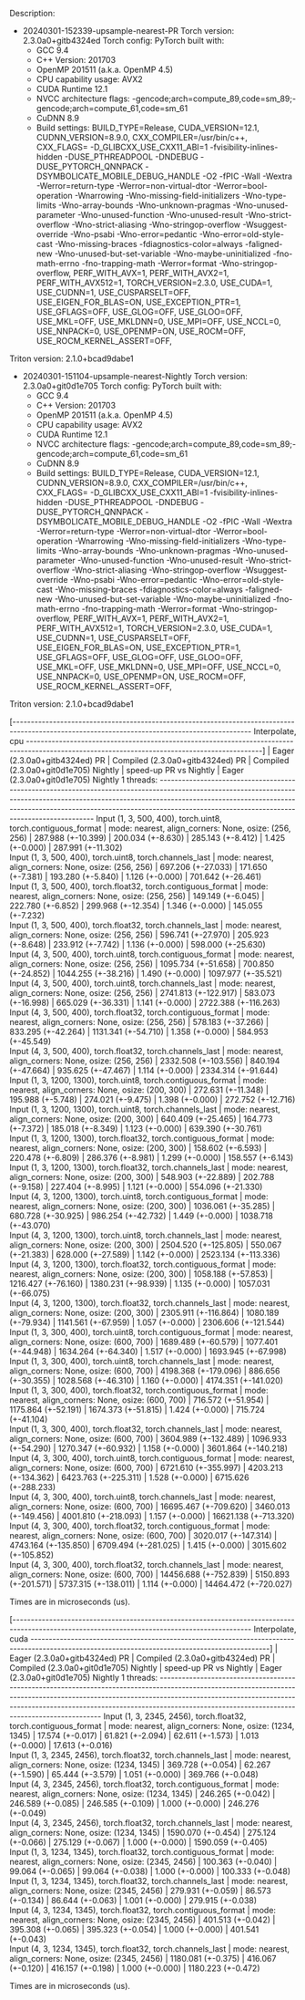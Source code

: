 Description:

- 20240301-152339-upsample-nearest-PR
Torch version: 2.3.0a0+gitb4324ed
Torch config: PyTorch built with:
  - GCC 9.4
  - C++ Version: 201703
  - OpenMP 201511 (a.k.a. OpenMP 4.5)
  - CPU capability usage: AVX2
  - CUDA Runtime 12.1
  - NVCC architecture flags: -gencode;arch=compute_89,code=sm_89;-gencode;arch=compute_61,code=sm_61
  - CuDNN 8.9
  - Build settings: BUILD_TYPE=Release, CUDA_VERSION=12.1, CUDNN_VERSION=8.9.0, CXX_COMPILER=/usr/bin/c++, CXX_FLAGS= -D_GLIBCXX_USE_CXX11_ABI=1 -fvisibility-inlines-hidden -DUSE_PTHREADPOOL -DNDEBUG -DUSE_PYTORCH_QNNPACK -DSYMBOLICATE_MOBILE_DEBUG_HANDLE -O2 -fPIC -Wall -Wextra -Werror=return-type -Werror=non-virtual-dtor -Werror=bool-operation -Wnarrowing -Wno-missing-field-initializers -Wno-type-limits -Wno-array-bounds -Wno-unknown-pragmas -Wno-unused-parameter -Wno-unused-function -Wno-unused-result -Wno-strict-overflow -Wno-strict-aliasing -Wno-stringop-overflow -Wsuggest-override -Wno-psabi -Wno-error=pedantic -Wno-error=old-style-cast -Wno-missing-braces -fdiagnostics-color=always -faligned-new -Wno-unused-but-set-variable -Wno-maybe-uninitialized -fno-math-errno -fno-trapping-math -Werror=format -Wno-stringop-overflow, PERF_WITH_AVX=1, PERF_WITH_AVX2=1, PERF_WITH_AVX512=1, TORCH_VERSION=2.3.0, USE_CUDA=1, USE_CUDNN=1, USE_CUSPARSELT=OFF, USE_EIGEN_FOR_BLAS=ON, USE_EXCEPTION_PTR=1, USE_GFLAGS=OFF, USE_GLOG=OFF, USE_GLOO=OFF, USE_MKL=OFF, USE_MKLDNN=0, USE_MPI=OFF, USE_NCCL=0, USE_NNPACK=0, USE_OPENMP=ON, USE_ROCM=OFF, USE_ROCM_KERNEL_ASSERT=OFF, 

Triton version: 2.1.0+bcad9dabe1

- 20240301-151104-upsample-nearest-Nightly
Torch version: 2.3.0a0+git0d1e705
Torch config: PyTorch built with:
  - GCC 9.4
  - C++ Version: 201703
  - OpenMP 201511 (a.k.a. OpenMP 4.5)
  - CPU capability usage: AVX2
  - CUDA Runtime 12.1
  - NVCC architecture flags: -gencode;arch=compute_89,code=sm_89;-gencode;arch=compute_61,code=sm_61
  - CuDNN 8.9
  - Build settings: BUILD_TYPE=Release, CUDA_VERSION=12.1, CUDNN_VERSION=8.9.0, CXX_COMPILER=/usr/bin/c++, CXX_FLAGS= -D_GLIBCXX_USE_CXX11_ABI=1 -fvisibility-inlines-hidden -DUSE_PTHREADPOOL -DNDEBUG -DUSE_PYTORCH_QNNPACK -DSYMBOLICATE_MOBILE_DEBUG_HANDLE -O2 -fPIC -Wall -Wextra -Werror=return-type -Werror=non-virtual-dtor -Werror=bool-operation -Wnarrowing -Wno-missing-field-initializers -Wno-type-limits -Wno-array-bounds -Wno-unknown-pragmas -Wno-unused-parameter -Wno-unused-function -Wno-unused-result -Wno-strict-overflow -Wno-strict-aliasing -Wno-stringop-overflow -Wsuggest-override -Wno-psabi -Wno-error=pedantic -Wno-error=old-style-cast -Wno-missing-braces -fdiagnostics-color=always -faligned-new -Wno-unused-but-set-variable -Wno-maybe-uninitialized -fno-math-errno -fno-trapping-math -Werror=format -Wno-stringop-overflow, PERF_WITH_AVX=1, PERF_WITH_AVX2=1, PERF_WITH_AVX512=1, TORCH_VERSION=2.3.0, USE_CUDA=1, USE_CUDNN=1, USE_CUSPARSELT=OFF, USE_EIGEN_FOR_BLAS=ON, USE_EXCEPTION_PTR=1, USE_GFLAGS=OFF, USE_GLOG=OFF, USE_GLOO=OFF, USE_MKL=OFF, USE_MKLDNN=0, USE_MPI=OFF, USE_NCCL=0, USE_NNPACK=0, USE_OPENMP=ON, USE_ROCM=OFF, USE_ROCM_KERNEL_ASSERT=OFF, 

Triton version: 2.1.0+bcad9dabe1


[----------------------------------------------------------------------------------------------------------------------------------------------- Interpolate, cpu ----------------------------------------------------------------------------------------------------------------------------------------------]
                                                                                                                                |  Eager (2.3.0a0+gitb4324ed) PR  |  Compiled (2.3.0a0+gitb4324ed) PR  |  Compiled (2.3.0a0+git0d1e705) Nightly  |  speed-up PR vs Nightly  |  Eager (2.3.0a0+git0d1e705) Nightly
1 threads: ------------------------------------------------------------------------------------------------------------------------------------------------------------------------------------------------------------------------------------------------------------------------------------------------------
      Input (1, 3, 500, 400), torch.uint8, torch.contiguous_format | mode: nearest, align_corners: None, osize: (256, 256)      |        287.988 (+-10.399)       |         200.034 (+-8.630)          |            285.143 (+-8.412)            |     1.425 (+-0.000)      |          287.991 (+-11.302)        
      Input (1, 3, 500, 400), torch.uint8, torch.channels_last | mode: nearest, align_corners: None, osize: (256, 256)          |        697.206 (+-27.033)       |         171.650 (+-7.381)          |            193.280 (+-5.840)            |     1.126 (+-0.000)      |          701.642 (+-26.461)        
      Input (1, 3, 500, 400), torch.float32, torch.contiguous_format | mode: nearest, align_corners: None, osize: (256, 256)    |        149.149 (+-6.045)        |         222.780 (+-6.852)          |            299.968 (+-12.354)           |     1.346 (+-0.000)      |          145.055 (+-7.232)         
      Input (1, 3, 500, 400), torch.float32, torch.channels_last | mode: nearest, align_corners: None, osize: (256, 256)        |        596.741 (+-27.970)       |         205.923 (+-8.648)          |            233.912 (+-7.742)            |     1.136 (+-0.000)      |          598.000 (+-25.630)        
      Input (4, 3, 500, 400), torch.uint8, torch.contiguous_format | mode: nearest, align_corners: None, osize: (256, 256)      |       1095.734 (+-51.658)       |         700.850 (+-24.852)         |           1044.255 (+-38.216)           |     1.490 (+-0.000)      |         1097.977 (+-35.521)        
      Input (4, 3, 500, 400), torch.uint8, torch.channels_last | mode: nearest, align_corners: None, osize: (256, 256)          |       2741.813 (+-122.917)      |         583.073 (+-16.998)         |            665.029 (+-36.331)           |     1.141 (+-0.000)      |         2722.388 (+-116.263)       
      Input (4, 3, 500, 400), torch.float32, torch.contiguous_format | mode: nearest, align_corners: None, osize: (256, 256)    |        578.183 (+-37.266)       |         833.295 (+-42.264)         |           1131.341 (+-54.710)           |     1.358 (+-0.000)      |          584.953 (+-45.549)        
      Input (4, 3, 500, 400), torch.float32, torch.channels_last | mode: nearest, align_corners: None, osize: (256, 256)        |       2332.508 (+-103.556)      |         840.194 (+-47.664)         |            935.625 (+-47.467)           |     1.114 (+-0.000)      |         2334.314 (+-91.644)        
      Input (1, 3, 1200, 1300), torch.uint8, torch.contiguous_format | mode: nearest, align_corners: None, osize: (200, 300)    |        272.631 (+-11.348)       |         195.988 (+-5.748)          |            274.021 (+-9.475)            |     1.398 (+-0.000)      |          272.752 (+-12.716)        
      Input (1, 3, 1200, 1300), torch.uint8, torch.channels_last | mode: nearest, align_corners: None, osize: (200, 300)        |        640.409 (+-25.465)       |         164.773 (+-7.372)          |            185.018 (+-8.349)            |     1.123 (+-0.000)      |          639.390 (+-30.761)        
      Input (1, 3, 1200, 1300), torch.float32, torch.contiguous_format | mode: nearest, align_corners: None, osize: (200, 300)  |        158.602 (+-6.593)        |         220.478 (+-6.809)          |            286.376 (+-8.981)            |     1.299 (+-0.000)      |          158.557 (+-6.143)         
      Input (1, 3, 1200, 1300), torch.float32, torch.channels_last | mode: nearest, align_corners: None, osize: (200, 300)      |        548.903 (+-22.889)       |         202.788 (+-9.158)          |            227.404 (+-8.995)            |     1.121 (+-0.000)      |          554.096 (+-21.330)        
      Input (4, 3, 1200, 1300), torch.uint8, torch.contiguous_format | mode: nearest, align_corners: None, osize: (200, 300)    |       1036.061 (+-35.285)       |         680.728 (+-30.925)         |            986.254 (+-42.732)           |     1.449 (+-0.000)      |         1038.718 (+-43.070)        
      Input (4, 3, 1200, 1300), torch.uint8, torch.channels_last | mode: nearest, align_corners: None, osize: (200, 300)        |       2504.520 (+-125.805)      |         550.067 (+-21.383)         |            628.000 (+-27.589)           |     1.142 (+-0.000)      |         2523.134 (+-113.336)       
      Input (4, 3, 1200, 1300), torch.float32, torch.contiguous_format | mode: nearest, align_corners: None, osize: (200, 300)  |       1058.188 (+-57.853)       |        1216.427 (+-76.160)         |           1380.231 (+-98.939)           |     1.135 (+-0.000)      |         1057.031 (+-66.075)        
      Input (4, 3, 1200, 1300), torch.float32, torch.channels_last | mode: nearest, align_corners: None, osize: (200, 300)      |       2305.911 (+-116.864)      |        1080.189 (+-79.934)         |           1141.561 (+-67.959)           |     1.057 (+-0.000)      |         2306.606 (+-121.544)       
      Input (1, 3, 300, 400), torch.uint8, torch.contiguous_format | mode: nearest, align_corners: None, osize: (600, 700)      |       1689.489 (+-60.579)       |        1077.401 (+-44.948)         |           1634.264 (+-64.340)           |     1.517 (+-0.000)      |         1693.945 (+-67.998)        
      Input (1, 3, 300, 400), torch.uint8, torch.channels_last | mode: nearest, align_corners: None, osize: (600, 700)          |       4198.368 (+-179.096)      |         886.656 (+-30.355)         |           1028.568 (+-46.310)           |     1.160 (+-0.000)      |         4174.351 (+-141.020)       
      Input (1, 3, 300, 400), torch.float32, torch.contiguous_format | mode: nearest, align_corners: None, osize: (600, 700)    |        716.572 (+-51.954)       |        1175.864 (+-52.191)         |           1674.373 (+-51.815)           |     1.424 (+-0.000)      |          715.724 (+-41.104)        
      Input (1, 3, 300, 400), torch.float32, torch.channels_last | mode: nearest, align_corners: None, osize: (600, 700)        |       3604.989 (+-132.489)      |        1096.933 (+-54.290)         |           1270.347 (+-60.932)           |     1.158 (+-0.000)      |         3601.864 (+-140.218)       
      Input (4, 3, 300, 400), torch.uint8, torch.contiguous_format | mode: nearest, align_corners: None, osize: (600, 700)      |       6721.610 (+-355.997)      |        4203.213 (+-134.362)        |           6423.763 (+-225.311)          |     1.528 (+-0.000)      |         6715.626 (+-288.233)       
      Input (4, 3, 300, 400), torch.uint8, torch.channels_last | mode: nearest, align_corners: None, osize: (600, 700)          |      16695.467 (+-709.620)      |        3460.013 (+-149.456)        |           4001.810 (+-218.093)          |     1.157 (+-0.000)      |        16621.138 (+-713.320)       
      Input (4, 3, 300, 400), torch.float32, torch.contiguous_format | mode: nearest, align_corners: None, osize: (600, 700)    |       3020.017 (+-147.314)      |        4743.164 (+-135.850)        |           6709.494 (+-281.025)          |     1.415 (+-0.000)      |         3015.602 (+-105.852)       
      Input (4, 3, 300, 400), torch.float32, torch.channels_last | mode: nearest, align_corners: None, osize: (600, 700)        |      14456.688 (+-752.839)      |        5150.893 (+-201.571)        |           5737.315 (+-138.011)          |     1.114 (+-0.000)      |        14464.472 (+-720.027)       

Times are in microseconds (us).

[----------------------------------------------------------------------------------------------------------------------------------------------- Interpolate, cuda -----------------------------------------------------------------------------------------------------------------------------------------------]
                                                                                                                                  |  Eager (2.3.0a0+gitb4324ed) PR  |  Compiled (2.3.0a0+gitb4324ed) PR  |  Compiled (2.3.0a0+git0d1e705) Nightly  |  speed-up PR vs Nightly  |  Eager (2.3.0a0+git0d1e705) Nightly
1 threads: --------------------------------------------------------------------------------------------------------------------------------------------------------------------------------------------------------------------------------------------------------------------------------------------------------
      Input (1, 3, 2345, 2456), torch.float32, torch.contiguous_format | mode: nearest, align_corners: None, osize: (1234, 1345)  |         17.574 (+-0.017)        |          61.821 (+-2.094)          |             62.611 (+-1.573)            |     1.013 (+-0.000)      |           17.613 (+-0.016)         
      Input (1, 3, 2345, 2456), torch.float32, torch.channels_last | mode: nearest, align_corners: None, osize: (1234, 1345)      |        369.728 (+-0.054)        |          62.267 (+-1.590)          |             65.444 (+-3.579)            |     1.051 (+-0.000)      |          369.766 (+-0.048)         
      Input (4, 3, 2345, 2456), torch.float32, torch.contiguous_format | mode: nearest, align_corners: None, osize: (1234, 1345)  |        246.265 (+-0.042)        |         246.589 (+-0.085)          |            246.585 (+-0.109)            |     1.000 (+-0.000)      |          246.276 (+-0.049)         
      Input (4, 3, 2345, 2456), torch.float32, torch.channels_last | mode: nearest, align_corners: None, osize: (1234, 1345)      |        1590.070 (+-0.454)       |         275.124 (+-0.066)          |            275.129 (+-0.067)            |     1.000 (+-0.000)      |          1590.059 (+-0.405)        
      Input (1, 3, 1234, 1345), torch.float32, torch.contiguous_format | mode: nearest, align_corners: None, osize: (2345, 2456)  |        100.363 (+-0.040)        |          99.064 (+-0.065)          |             99.064 (+-0.038)            |     1.000 (+-0.000)      |          100.333 (+-0.048)         
      Input (1, 3, 1234, 1345), torch.float32, torch.channels_last | mode: nearest, align_corners: None, osize: (2345, 2456)      |        279.931 (+-0.059)        |          86.573 (+-0.134)          |             86.644 (+-0.063)            |     1.001 (+-0.000)      |          279.915 (+-0.038)         
      Input (4, 3, 1234, 1345), torch.float32, torch.contiguous_format | mode: nearest, align_corners: None, osize: (2345, 2456)  |        401.513 (+-0.042)        |         395.308 (+-0.065)          |            395.323 (+-0.054)            |     1.000 (+-0.000)      |          401.541 (+-0.043)         
      Input (4, 3, 1234, 1345), torch.float32, torch.channels_last | mode: nearest, align_corners: None, osize: (2345, 2456)      |        1180.081 (+-0.375)       |         416.067 (+-0.120)          |            416.157 (+-0.198)            |     1.000 (+-0.000)      |          1180.223 (+-0.472)        

Times are in microseconds (us).
